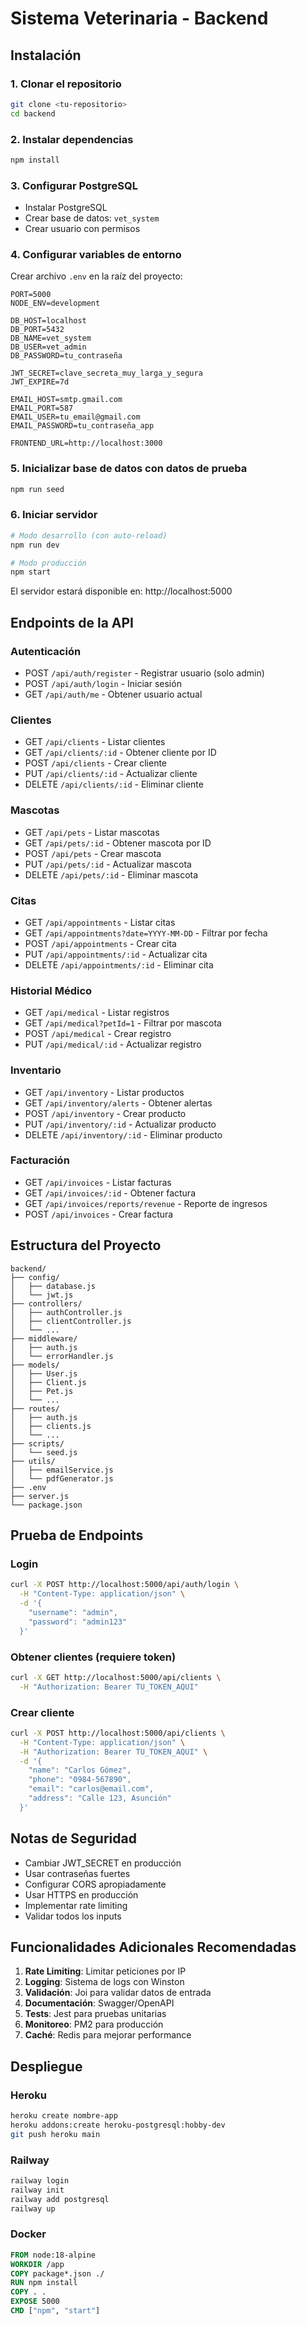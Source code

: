 # Sistema Veterinaria - Backend

## Instalación

### 1. Clonar el repositorio
```bash
git clone <tu-repositorio>
cd backend
```

### 2. Instalar dependencias
```bash
npm install
```

### 3. Configurar PostgreSQL
- Instalar PostgreSQL
- Crear base de datos: `vet_system`
- Crear usuario con permisos

### 4. Configurar variables de entorno
Crear archivo `.env` en la raíz del proyecto:

```env
PORT=5000
NODE_ENV=development

DB_HOST=localhost
DB_PORT=5432
DB_NAME=vet_system
DB_USER=vet_admin
DB_PASSWORD=tu_contraseña

JWT_SECRET=clave_secreta_muy_larga_y_segura
JWT_EXPIRE=7d

EMAIL_HOST=smtp.gmail.com
EMAIL_PORT=587
EMAIL_USER=tu_email@gmail.com
EMAIL_PASSWORD=tu_contraseña_app

FRONTEND_URL=http://localhost:3000
```

### 5. Inicializar base de datos con datos de prueba
```bash
npm run seed
```

### 6. Iniciar servidor
```bash
# Modo desarrollo (con auto-reload)
npm run dev

# Modo producción
npm start
```

El servidor estará disponible en: http://localhost:5000

## Endpoints de la API

### Autenticación
- POST `/api/auth/register` - Registrar usuario (solo admin)
- POST `/api/auth/login` - Iniciar sesión
- GET `/api/auth/me` - Obtener usuario actual

### Clientes
- GET `/api/clients` - Listar clientes
- GET `/api/clients/:id` - Obtener cliente por ID
- POST `/api/clients` - Crear cliente
- PUT `/api/clients/:id` - Actualizar cliente
- DELETE `/api/clients/:id` - Eliminar cliente

### Mascotas
- GET `/api/pets` - Listar mascotas
- GET `/api/pets/:id` - Obtener mascota por ID
- POST `/api/pets` - Crear mascota
- PUT `/api/pets/:id` - Actualizar mascota
- DELETE `/api/pets/:id` - Eliminar mascota

### Citas
- GET `/api/appointments` - Listar citas
- GET `/api/appointments?date=YYYY-MM-DD` - Filtrar por fecha
- POST `/api/appointments` - Crear cita
- PUT `/api/appointments/:id` - Actualizar cita
- DELETE `/api/appointments/:id` - Eliminar cita

### Historial Médico
- GET `/api/medical` - Listar registros
- GET `/api/medical?petId=1` - Filtrar por mascota
- POST `/api/medical` - Crear registro
- PUT `/api/medical/:id` - Actualizar registro

### Inventario
- GET `/api/inventory` - Listar productos
- GET `/api/inventory/alerts` - Obtener alertas
- POST `/api/inventory` - Crear producto
- PUT `/api/inventory/:id` - Actualizar producto
- DELETE `/api/inventory/:id` - Eliminar producto

### Facturación
- GET `/api/invoices` - Listar facturas
- GET `/api/invoices/:id` - Obtener factura
- GET `/api/invoices/reports/revenue` - Reporte de ingresos
- POST `/api/invoices` - Crear factura

## Estructura del Proyecto

```
backend/
├── config/
│   ├── database.js
│   └── jwt.js
├── controllers/
│   ├── authController.js
│   ├── clientController.js
│   └── ...
├── middleware/
│   ├── auth.js
│   └── errorHandler.js
├── models/
│   ├── User.js
│   ├── Client.js
│   ├── Pet.js
│   └── ...
├── routes/
│   ├── auth.js
│   ├── clients.js
│   └── ...
├── scripts/
│   └── seed.js
├── utils/
│   ├── emailService.js
│   └── pdfGenerator.js
├── .env
├── server.js
└── package.json
```

## Prueba de Endpoints

### Login
```bash
curl -X POST http://localhost:5000/api/auth/login \
  -H "Content-Type: application/json" \
  -d '{
    "username": "admin",
    "password": "admin123"
  }'
```

### Obtener clientes (requiere token)
```bash
curl -X GET http://localhost:5000/api/clients \
  -H "Authorization: Bearer TU_TOKEN_AQUI"
```

### Crear cliente
```bash
curl -X POST http://localhost:5000/api/clients \
  -H "Content-Type: application/json" \
  -H "Authorization: Bearer TU_TOKEN_AQUI" \
  -d '{
    "name": "Carlos Gómez",
    "phone": "0984-567890",
    "email": "carlos@email.com",
    "address": "Calle 123, Asunción"
  }'
```

## Notas de Seguridad

- Cambiar JWT_SECRET en producción
- Usar contraseñas fuertes
- Configurar CORS apropiadamente
- Usar HTTPS en producción
- Implementar rate limiting
- Validar todos los inputs

## Funcionalidades Adicionales Recomendadas

1. **Rate Limiting**: Limitar peticiones por IP
2. **Logging**: Sistema de logs con Winston
3. **Validación**: Joi para validar datos de entrada
4. **Documentación**: Swagger/OpenAPI
5. **Tests**: Jest para pruebas unitarias
6. **Monitoreo**: PM2 para producción
7. **Caché**: Redis para mejorar performance

## Despliegue

### Heroku
```bash
heroku create nombre-app
heroku addons:create heroku-postgresql:hobby-dev
git push heroku main
```

### Railway
```bash
railway login
railway init
railway add postgresql
railway up
```

### Docker
```dockerfile
FROM node:18-alpine
WORKDIR /app
COPY package*.json ./
RUN npm install
COPY . .
EXPOSE 5000
CMD ["npm", "start"]
```
